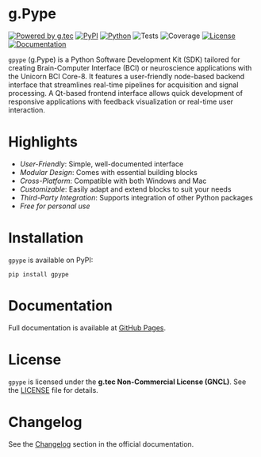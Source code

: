 # g.Pype

[![Powered by g.tec](https://img.shields.io/badge/powered_by-g.tec-blue)](http://gtec.at)
[![PyPI](https://img.shields.io/pypi/v/gpype.svg?label=PyPI%20version&color=brown)](https://pypi.org/project/gpype/)
[![Python](https://img.shields.io/pypi/pyversions/gpype.svg)](https://pypi.org/project/gpype/)
![Tests](https://img.shields.io/endpoint?url=https%3A%2F%2Fraw.githubusercontent.com%2Fgtec-medical-engineering%2Fgpype%2Fbadges%2Ftests.json)
![Coverage](https://img.shields.io/endpoint?url=https%3A%2F%2Fraw.githubusercontent.com%2Fgtec-medical-engineering%2Fgpype%2Fbadges%2Fcoverage.json)
[![License](https://img.shields.io/badge/License-GNCL-red)](https://github.com/gtec-medical-engineering/gpype/blob/main/LICENSE-GNCL.txt)
[![Documentation](https://img.shields.io/badge/Documentation-GitHub%20Pages-green)](https://gtec-medical-engineering.github.io/gpype/)

`gpype` (g.Pype) is a Python Software Development Kit (SDK) tailored for creating Brain-Computer Interface (BCI) or neuroscience applications with 
the Unicorn BCI Core-8. It features a user-friendly node-based backend interface that streamlines real-time pipelines for acquisition 
and signal processing. A Qt-based frontend interface allows quick development of responsive applications with feedback visualization
or real-time user interaction.

# Highlights

- *User-Friendly*: Simple, well-documented interface
- *Modular Design*: Comes with essential building blocks
- *Cross-Platform*: Compatible with both Windows and Mac
- *Customizable*: Easily adapt and extend blocks to suit your needs
- *Third-Party Integration*: Supports integration of other Python packages
- *Free for personal use*

# Installation
`gpype` is available on PyPI:

```
pip install gpype
```

# Documentation
Full documentation is available at [GitHub Pages](https://gtec-medical-engineering.github.io/gpype/).

# License
`gpype` is licensed under the **g.tec Non-Commercial License (GNCL)**. See the [LICENSE](https://github.com/gtec-medical-engineering/gpype/blob/main/LICENSE-GNCL.txt) file for details.

# Changelog
See the [Changelog](https://gtec-medical-engineering.github.io/gpype/#changelog) section in the official documentation.
